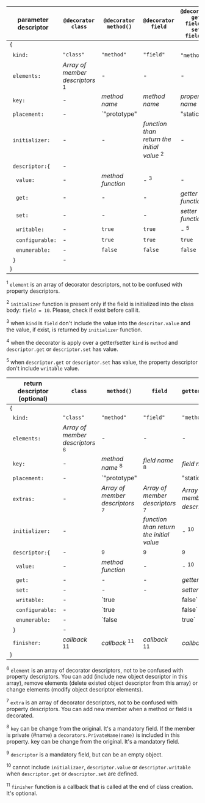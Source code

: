 
| **parameter descriptor**              | **<code>@decorator<br/>class</code>**    | **<code>@decorator<br/>method()</code>**    | **<code>@decorator<br/>field</code>**               | **<code>@decorator<br/>get field()<br/>set field()</code>**|
|---------------------------------------|------------------------------------------|---------------------------------------------|-----------------------------------------------------|------------------------------------------------------------|
|`{`                                    |                                          |                                             |                                                     |                                                            |
|&nbsp;&nbsp;`kind:`                    |`"class"`                                 |`"method"`                                   |`"field"`                                            |`"method"` <sup>4</sup>                                     |
|&nbsp;&nbsp;`elements:`                |*Array of member descriptors* <sup>1</sup>| -                                           | -                                                   | -                                                          |
|&nbsp;&nbsp;`key:`                     | -                                        |  *method name*                              |*method name*                                        |*property name*                                             |
|&nbsp;&nbsp;`placement:`               | -                                        |`"prototype" || "static"`                    |`"own" || "static"`                                  |`"prototype" || "static"`                                   |
|&nbsp;&nbsp;`initializer:`             | -                                        | -                                           |*function than return the initial value* <sup>2</sup>| -                                                          |
|&nbsp;&nbsp;`descriptor:{`             | -                                        |                                             |                                                     |                                                            |
|&nbsp;&nbsp;&nbsp;&nbsp;`value:`       | -                                        |  *method function*                          | - <sup>3</sup>                                      | -                                                          |
|&nbsp;&nbsp;&nbsp;&nbsp;`get:`         | -                                        | -                                           | -                                                   |*getter function*                                           |
|&nbsp;&nbsp;&nbsp;&nbsp;`set:`         | -                                        | -                                           | -                                                   |*setter function*                                           |
|&nbsp;&nbsp;&nbsp;&nbsp;`writable:`    | -                                        |`true`                                       |`true`                                               | - <sup>5</sup>                                             |
|&nbsp;&nbsp;&nbsp;&nbsp;`configurable:`| -                                        |`true`                                       |`true`                                               |`true`                                                      |
|&nbsp;&nbsp;&nbsp;&nbsp;`enumerable:`  | -                                        |`false`                                      |`false`                                              |`false`                                                     |
|&nbsp;&nbsp;`}`                        | -                                        |                                             |                                                     |                                                            |
|`}`                                    |                                          |                                             |                                                     |                                                            |
</table>

<sup>1</sup> `element` is an array of decorator descriptors, not to be confused with property descriptors.

<sup>2</sup> `initializer` function is present only if the field is initialized into the class body: `field = 10`. Please, check if exist before call it.

<sup>3</sup> when `kind` is `field` don't include the value into the `descritor.value` and the value, if exist, is returned by `initializer` function.

<sup>4</sup> when the decorator is apply over a getter/setter `kind` is `method` and `descriptor.get` or `descriptor.set` has value. 

<sup>5</sup> when `descriptor.get` or `descriptor.set` has value, the property descriptor don't include `writable` value.

| **return descriptor (optional)**      | **`class`**                               | **`method()`**                           | **`field`**                              | **`getter/setter`**                      |
|---------------------------------------|-------------------------------------------|------------------------------------------|------------------------------------------|------------------------------------------|
|`{`                                    |                                           |                                          |                                          |                                          |
|&nbsp;&nbsp;`kind:`                    |`"class"`                                  |`"method"`                                |`"field"`                                 |`"method"`                                |
|&nbsp;&nbsp;`elements:`                |*Array of member descriptors* <sup>6</sup> | -                                        | -                                        | -                                        |
|&nbsp;&nbsp;`key:`                     | -                                         |  *method name*    <sup>8</sup>           |*field name* <sup>8</sup>                 |*field name* <sup>8</sup>                 |
|&nbsp;&nbsp;`placement:`               | -                                         |`"prototype" || "static" || "own"`        |`"prototype" || "static" || "own"`        |`"prototype" || "static" || "own"`        |
|&nbsp;&nbsp;`extras:`                  | -                                         |*Array of member descriptors* <sup>7</sup>|*Array of member descriptors* <sup>7</sup>|*Array of member descriptors* <sup>7</sup>|
|&nbsp;&nbsp;`initializer:`             | -                                         |                                          |*function than return the initial value*  | - <sup>10</sup>                          |
|&nbsp;&nbsp;`descriptor:{`             | -                                         | <sup>9</sup>                             | <sup>9</sup>                             | <sup>9</sup>                             |
|&nbsp;&nbsp;&nbsp;&nbsp;`value:`       | -                                         |*method function*                         | -                                        | - <sup>10</sup>                          |
|&nbsp;&nbsp;&nbsp;&nbsp;`get:`         | -                                         | -                                        | -                                        |*getter*                                  |
|&nbsp;&nbsp;&nbsp;&nbsp;`set:`         | -                                         | -                                        | -                                        |*setter*                                  |
|&nbsp;&nbsp;&nbsp;&nbsp;`writable:`    | -                                         |`true || false`                           |`true || false`                           | - <sup>10</sup>                          |
|&nbsp;&nbsp;&nbsp;&nbsp;`configurable:`| -                                         |`true || false`                           |`true || false`                           |`true || false`                           |
|&nbsp;&nbsp;&nbsp;&nbsp;`enumerable:`  | -                                         |`false || true`                           |`false || true`                           |`false || true`                           |
|&nbsp;&nbsp;`}`                        | -                                         |                                          |                                          |                                          |
|&nbsp;&nbsp;`finisher:`                |*callback* <sup>11</sup>                   |  *callback* <sup>11</sup>                |  *callback* <sup>11</sup>                |  *callback*    <sup>3</sup>              |
|`}`                                    |                                           |                                          |                                          |                                          |
</tbody>    
</table>

<sup>6</sup> `element` is an array of decorator descriptors, not to be confused with property descriptors. You can add (include new object descriptor in this array), remove elements (delete existed object descriptor from this array) or change elements (modify object descriptor elements).

<sup>7</sup> `extra` is an array of decorator descriptors, not to be confused with property descriptors. You can add new member when a method or field is decorated.

<sup>8</sup> `key` can be change from the original. It's a mandatory field. If the member is private (#name) a `decorators.PrivateName(name)` is included in this property. key can be change from the original. It's a mandatory field.

<sup>9</sup> `descriptor` is a mandatory field, but can be an empty object.

<sup>10</sup> cannot include `initializaer`, `descriptor.value` or `descriptor.writable` when `descriptor.get` or `descriptor.set` are defined.

<sup>11</sup> `finisher` function is a callback that is called at the end of class creation. It's optional.

